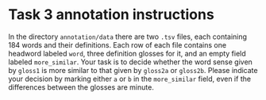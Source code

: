 # Task 3 annotation instructions

In the directory `annotation/data` there are two `.tsv` files,
each containing 184 words and their definitions.
Each row of each file contains one headword labeled `word`,
three definition glosses for it, and an empty field labeled `more_similar`.
Your task is to decide whether the word sense given by `gloss1` is
more similar to that given by `gloss2a` or `gloss2b`.
Please indicate your decision by marking either `a` or `b` in the
`more_similar` field, even if the differences between the glosses are minute.

